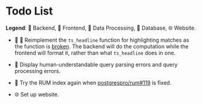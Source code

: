 # Todo List

**Legend**: 🦀 Backend, 🎨 Frontend, 🐍 Data Processing, 🐘 Database, 🌐 Website.

- 🦀 🎨 Reimplement the `ts_headline` function for highlighting matches as the function is [broken](https://www.postgresql.org/message-id/flat/152461454026.19805.6310947081647212894%40wrigleys.postgresql.org). The backend will do the computation while the frontend will format it, rather than what `ts_headline` does in one.

- 🎨 Display human-understandable query parsing errors and query processing errors.

- 🐘 Try the RUM index again when [postgrespro/rum#119](https://github.com/postgrespro/rum/issues/119) is fixed.

- 🌐 Set up website.
